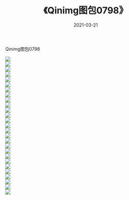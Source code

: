 ﻿---
layout: post
title:  《Qinimg图包0798》
date:   2021-03-21
img: http://imgx.orgx.ga/Qinimg图包/Qinimg图包0798/000.jpg
categories: [美女, 清纯, 唯美]
---

Qinimg图包0798

 ![](http://imgx.orgx.ga/Qinimg图包/Qinimg图包0798/001.jpg) <br>![](http://imgx.orgx.ga/Qinimg图包/Qinimg图包0798/002.jpg) <br>![](http://imgx.orgx.ga/Qinimg图包/Qinimg图包0798/003.jpg) <br>![](http://imgx.orgx.ga/Qinimg图包/Qinimg图包0798/004.jpg) <br>![](http://imgx.orgx.ga/Qinimg图包/Qinimg图包0798/005.jpg) <br>![](http://imgx.orgx.ga/Qinimg图包/Qinimg图包0798/006.jpg) <br>![](http://imgx.orgx.ga/Qinimg图包/Qinimg图包0798/007.jpg) <br>![](http://imgx.orgx.ga/Qinimg图包/Qinimg图包0798/008.jpg) <br>![](http://imgx.orgx.ga/Qinimg图包/Qinimg图包0798/009.jpg) <br>![](http://imgx.orgx.ga/Qinimg图包/Qinimg图包0798/010.jpg) <br>![](http://imgx.orgx.ga/Qinimg图包/Qinimg图包0798/011.jpg) <br>![](http://imgx.orgx.ga/Qinimg图包/Qinimg图包0798/012.jpg) <br>![](http://imgx.orgx.ga/Qinimg图包/Qinimg图包0798/013.jpg) <br>![](http://imgx.orgx.ga/Qinimg图包/Qinimg图包0798/014.jpg) <br>![](http://imgx.orgx.ga/Qinimg图包/Qinimg图包0798/015.jpg) <br>![](http://imgx.orgx.ga/Qinimg图包/Qinimg图包0798/016.jpg) <br>![](http://imgx.orgx.ga/Qinimg图包/Qinimg图包0798/017.jpg) <br>![](http://imgx.orgx.ga/Qinimg图包/Qinimg图包0798/018.jpg) <br>![](http://imgx.orgx.ga/Qinimg图包/Qinimg图包0798/019.jpg) <br>![](http://imgx.orgx.ga/Qinimg图包/Qinimg图包0798/020.jpg) <br>![](http://imgx.orgx.ga/Qinimg图包/Qinimg图包0798/021.jpg) <br>![](http://imgx.orgx.ga/Qinimg图包/Qinimg图包0798/022.jpg) <br>![](http://imgx.orgx.ga/Qinimg图包/Qinimg图包0798/023.jpg) <br>![](http://imgx.orgx.ga/Qinimg图包/Qinimg图包0798/024.jpg) <br>![](http://imgx.orgx.ga/Qinimg图包/Qinimg图包0798/025.jpg) <br>![](http://imgx.orgx.ga/Qinimg图包/Qinimg图包0798/026.jpg) <br>![](http://imgx.orgx.ga/Qinimg图包/Qinimg图包0798/027.jpg) <br>